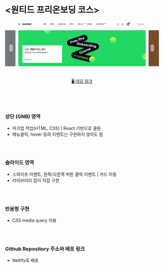 # <원티드 프리온보딩 코스>

<p align="middle">
  <a href="https://zealous-kepler-ffd67c.netlify.app/" target="_blank"> 
    <img src="wanted_preview.png">
  </a>
</p>

<p align="middle">
  <a href="https://zealous-kepler-ffd67c.netlify.app/" target="_blank"> 🖥️ 데모 링크</a>
</p>

<br />
<br />
<br />

### **상단 (GNB) 영역**

- 마크업 작업(HTML, CSS) | React 기반으로 클론
- 메뉴클릭, hover 등의 이벤트는 구현하지 않아도 됨

<br />
<br />

### **슬라이드 영역**

- 스와이프 이벤트, 왼쪽/오른쪽 버튼 클릭 이벤트 | 카드 이동
- 라이브러리 없이 직접 구현

<br />
<br />

### **반응형 구현**

- CSS media query 이용

<br />
<br />

### **Github Repository 주소와 배포 링크**

- Netlify로 배포
